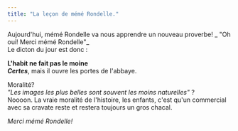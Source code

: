 ```yaml
---
title: "La leçon de mémé Rondelle."
---
```


Aujourd'hui, mémé Rondelle va nous apprendre un nouveau proverbe! _ "Oh oui!
Merci mémé Rondelle"_  
Le dicton du jour est donc :

**L'habit ne fait pas le moine**   
***Certes***, mais il ouvre les portes de l'abbaye.

Moralité?  
_"Les images les plus belles sont souvent les moins naturelles"_ ?  
Noooon. La vraie moralité de l'histoire, les enfants, c'est qu'un commercial
avec sa cravate reste et restera toujours un gros chacal.

_Merci mémé Rondelle!_

